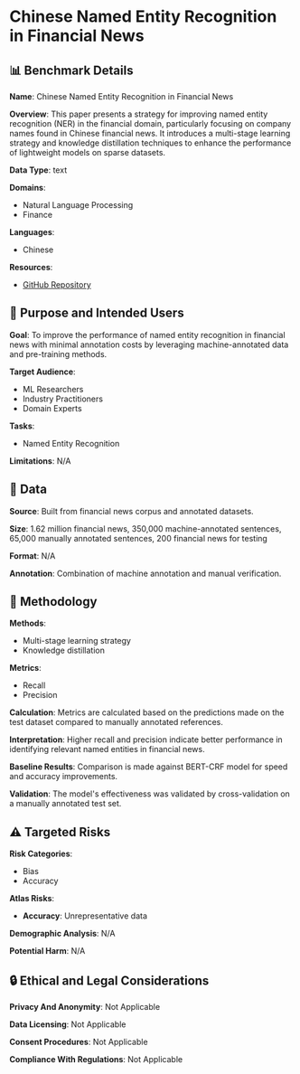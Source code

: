# Chinese Named Entity Recognition in Financial News

## 📊 Benchmark Details

**Name**: Chinese Named Entity Recognition in Financial News

**Overview**: This paper presents a strategy for improving named entity recognition (NER) in the financial domain, particularly focusing on company names found in Chinese financial news. It introduces a multi-stage learning strategy and knowledge distillation techniques to enhance the performance of lightweight models on sparse datasets.

**Data Type**: text

**Domains**:
- Natural Language Processing
- Finance

**Languages**:
- Chinese

**Resources**:
- [GitHub Repository](https://github.com/Hanlard/Electra-CRF-NER)

## 🎯 Purpose and Intended Users

**Goal**: To improve the performance of named entity recognition in financial news with minimal annotation costs by leveraging machine-annotated data and pre-training methods.

**Target Audience**:
- ML Researchers
- Industry Practitioners
- Domain Experts

**Tasks**:
- Named Entity Recognition

**Limitations**: N/A

## 💾 Data

**Source**: Built from financial news corpus and annotated datasets.

**Size**: 1.62 million financial news, 350,000 machine-annotated sentences, 65,000 manually annotated sentences, 200 financial news for testing

**Format**: N/A

**Annotation**: Combination of machine annotation and manual verification.

## 🔬 Methodology

**Methods**:
- Multi-stage learning strategy
- Knowledge distillation

**Metrics**:
- Recall
- Precision

**Calculation**: Metrics are calculated based on the predictions made on the test dataset compared to manually annotated references.

**Interpretation**: Higher recall and precision indicate better performance in identifying relevant named entities in financial news.

**Baseline Results**: Comparison is made against BERT-CRF model for speed and accuracy improvements.

**Validation**: The model's effectiveness was validated by cross-validation on a manually annotated test set.

## ⚠️ Targeted Risks

**Risk Categories**:
- Bias
- Accuracy

**Atlas Risks**:
- **Accuracy**: Unrepresentative data

**Demographic Analysis**: N/A

**Potential Harm**: N/A

## 🔒 Ethical and Legal Considerations

**Privacy And Anonymity**: Not Applicable

**Data Licensing**: Not Applicable

**Consent Procedures**: Not Applicable

**Compliance With Regulations**: Not Applicable
